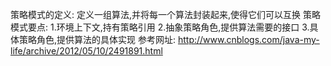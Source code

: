 策略模式的定义:
    定义一组算法,并将每一个算法封装起来,使得它们可以互换
策略模式要点:
    1.环境上下文,持有策略引用
    2.抽象策略角色,提供算法需要的接口
    3.具体策略角色,提供算法的具体实现
参考网址:
    http://www.cnblogs.com/java-my-life/archive/2012/05/10/2491891.html